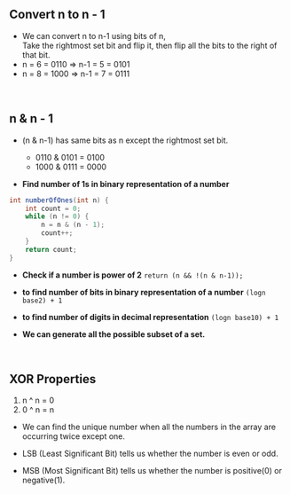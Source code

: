 ## Convert n to n - 1

- We can convert n to n-1 using bits of n, <br />
  Take the rightmost set bit and flip it, then flip all the bits to the right of that bit.
- n = 6 = 0110 => n-1 = 5 = 0101
- n = 8 = 1000 => n-1 = 7 = 0111

<br />

## n & n - 1

- (n & n-1) has same bits as n except the rightmost set bit. <br />
    - 0110 & 0101 = 0100
    - 1000 & 0111 = 0000


- **Find number of 1s in binary representation of a number**

```java
int numberOfOnes(int n) {
    int count = 0;
    while (n != 0) {
        n = n & (n - 1);
        count++;
    }
    return count;
}
```

- **Check if a number is power of 2**
  `return (n && !(n & n-1));`

- **to find number of bits in binary representation of a number**
  `(logn base2) + 1`

- **to find number of digits in decimal representation**
  `(logn base10) + 1`

- **We can generate all the possible subset of a set.**

<br />

## XOR Properties

1. n ^ n = 0
2. 0 ^ n = n

- We can find the unique number when all the numbers in the array are occurring twice except one.


- LSB (Least Significant Bit) tells us whether the number is even or odd.


- MSB (Most Significant Bit) tells us whether the number is positive(0) or negative(1).
